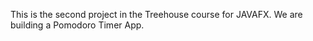 This is the second project in the Treehouse course for JAVAFX.
We are building a Pomodoro Timer App.

